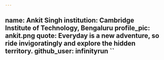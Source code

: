 ```yaml
---
````
name: Ankit Singh
institution: Cambridge Institute of Technology, Bengaluru
profile_pic: ankit.png
quote: Everyday is a new adventure, so ride invigoratingly and explore the hidden territory.
github_user: infinityrun
``
---
```

